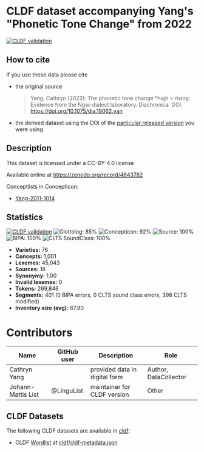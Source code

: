 # CLDF dataset accompanying Yang's "Phonetic Tone Change" from 2022

[![CLDF validation](https://github.com/lexibank/yangyi/workflows/CLDF-validation/badge.svg)](https://github.com/lexibank/yangyi/actions?query=workflow%3ACLDF-validation)

## How to cite

If you use these data please cite
- the original source
  > Yang, Cathryn (2022): The phonetic tone change *high > rising: Evidence from the Ngwi dialect laboratory. Diachronica. DOI: https://doi.org/10.1075/dia.19062.yan
- the derived dataset using the DOI of the [particular released version](../../releases/) you were using

## Description


This dataset is licensed under a CC-BY-4.0 license

Available online at https://zenodo.org/record/4643782


Conceptlists in Concepticon:
- [Yang-2011-1014](https://concepticon.clld.org/contributions/Yang-2011-1014)
## Statistics


[![CLDF validation](https://github.com/lexibank/yangyi/workflows/CLDF-validation/badge.svg)](https://github.com/lexibank/yangyi/actions?query=workflow%3ACLDF-validation)
![Glottolog: 85%](https://img.shields.io/badge/Glottolog-85%25-yellowgreen.svg "Glottolog: 85%")
![Concepticon: 92%](https://img.shields.io/badge/Concepticon-92%25-green.svg "Concepticon: 92%")
![Source: 100%](https://img.shields.io/badge/Source-100%25-brightgreen.svg "Source: 100%")
![BIPA: 100%](https://img.shields.io/badge/BIPA-100%25-brightgreen.svg "BIPA: 100%")
![CLTS SoundClass: 100%](https://img.shields.io/badge/CLTS%20SoundClass-100%25-brightgreen.svg "CLTS SoundClass: 100%")

- **Varieties:** 76
- **Concepts:** 1,001
- **Lexemes:** 45,043
- **Sources:** 18
- **Synonymy:** 1.00
- **Invalid lexemes:** 0
- **Tokens:** 269,846
- **Segments:** 401 (0 BIPA errors, 0 CLTS sound class errors, 398 CLTS modified)
- **Inventory size (avg):** 67.80

# Contributors

Name               | GitHub user | Description | Role
---                | ---         | --- | ---
Cathryn Yang       |             | provided data in digital form | Author, DataCollector
Johann-Mattis List | @LinguList  | maintainer for CLDF version | Other






## CLDF Datasets

The following CLDF datasets are available in [cldf](cldf):

- CLDF [Wordlist](https://github.com/cldf/cldf/tree/master/modules/Wordlist) at [cldf/cldf-metadata.json](cldf/cldf-metadata.json)